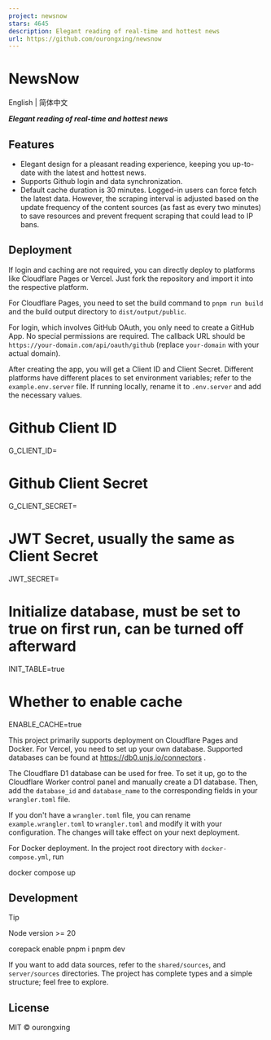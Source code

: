 ```yaml
---
project: newsnow
stars: 4645
description: Elegant reading of real-time and hottest news
url: https://github.com/ourongxing/newsnow
---
```


NewsNow
=======

English | 简体中文

_**Elegant reading of real-time and hottest news**_

Features
--------

-   Elegant design for a pleasant reading experience, keeping you up-to-date with the latest and hottest news.
-   Supports Github login and data synchronization.
-   Default cache duration is 30 minutes. Logged-in users can force fetch the latest data. However, the scraping interval is adjusted based on the update frequency of the content sources (as fast as every two minutes) to save resources and prevent frequent scraping that could lead to IP bans.

Deployment
----------

If login and caching are not required, you can directly deploy to platforms like Cloudflare Pages or Vercel. Just fork the repository and import it into the respective platform.

For Cloudflare Pages, you need to set the build command to `pnpm run build` and the build output directory to `dist/output/public`.

For login, which involves GitHub OAuth, you only need to create a GitHub App. No special permissions are required. The callback URL should be `https://your-domain.com/api/oauth/github` (replace `your-domain` with your actual domain).

After creating the app, you will get a Client ID and Client Secret. Different platforms have different places to set environment variables; refer to the `example.env.server` file. If running locally, rename it to `.env.server` and add the necessary values.

# Github Client ID
G\_CLIENT\_ID\=
# Github Client Secret
G\_CLIENT\_SECRET\=
# JWT Secret, usually the same as Client Secret
JWT\_SECRET\=
# Initialize database, must be set to true on first run, can be turned off afterward
INIT\_TABLE\=true
# Whether to enable cache
ENABLE\_CACHE\=true

This project primarily supports deployment on Cloudflare Pages and Docker. For Vercel, you need to set up your own database. Supported databases can be found at https://db0.unjs.io/connectors .

The Cloudflare D1 database can be used for free. To set it up, go to the Cloudflare Worker control panel and manually create a D1 database. Then, add the `database_id` and `database_name` to the corresponding fields in your `wrangler.toml` file.

If you don't have a `wrangler.toml` file, you can rename `example.wrangler.toml` to `wrangler.toml` and modify it with your configuration. The changes will take effect on your next deployment.

For Docker deployment. In the project root directory with `docker-compose.yml`, run

docker compose up

Development
-----------

Tip

Node version >= 20

corepack enable
pnpm i
pnpm dev

If you want to add data sources, refer to the `shared/sources`, and `server/sources` directories. The project has complete types and a simple structure; feel free to explore.

License
-------

MIT © ourongxing
